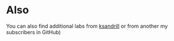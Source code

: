 # Also

You can also find additional labs from [ksandrill](https://github.com/ksandrill/rmlp) or from another my subscribers in GitHub)
